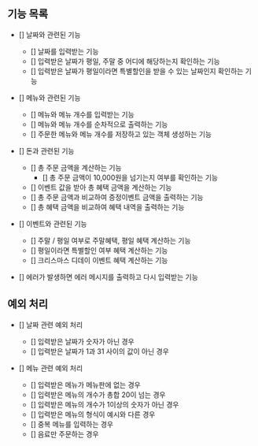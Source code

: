 ## 기능 목록

- [] 날짜와 관련된 기능

  - [] 날짜를 입력받는 기능
  - [] 입력받은 날짜가 평일, 주말 중 어디에 해당하는지 확인하는 기능
  - [] 입력받은 날짜가 평일이라면 특별할인을 받을 수 있는 날짜인지 확인하는 기능

- [] 메뉴와 관련된 기능

  - [] 메뉴와 메뉴 개수를 입력받는 기능
  - [] 메뉴와 메뉴 개수를 순차적으로 출력하는 기능
  - [] 주문한 메뉴와 메뉴 개수를 저장하고 있는 객체 생성하는 기능

- [] 돈과 관련된 기능

  - [] 총 주문 금액을 계산하는 기능
    - [] 총 주문 금액이 10,000원을 넘기는지 여부를 확인하는 기능
  - [] 이벤트 값을 받아 총 혜택 금액을 계산하는 기능
  - [] 총 주문 금액과 비교하여 증정이벤트 금액을 출력하는 기능
  - [] 총 혜택 금액을 비교하여 혜택 내역을 출력하는 기능

- [] 이벤트와 관련된 기능

  - [] 주말 / 평일 여부로 주말혜택, 평일 혜택 계산하는 기능
  - [] 평일이라면 특별할인 여부 혜택 계산하는 기능
  - [] 크리스마스 디데이 이벤트 혜택 계산하는 기능

- [] 에러가 발생하면 에러 메시지를 출력하고 다시 입력받는 기능

## 예외 처리

- [] 날짜 관련 예외 처리

  - [] 입력받은 날짜가 숫자가 아닌 경우
  - [] 입력받은 날짜가 1과 31 사이의 값이 아닌 경우

- [] 메뉴 관련 예외 처리
  - [] 입력받은 메뉴가 메뉴판에 없는 경우
  - [] 입력받은 메뉴의 개수가 총합 20이 넘는 경우
  - [] 입력받은 메뉴의 개수가 1이상의 숫자가 아닌 경우
  - [] 입력받은 메뉴의 형식이 예시와 다른 경우
  - [] 중복 메뉴를 입력하는 경우
  - [] 음료만 주문하는 경우

